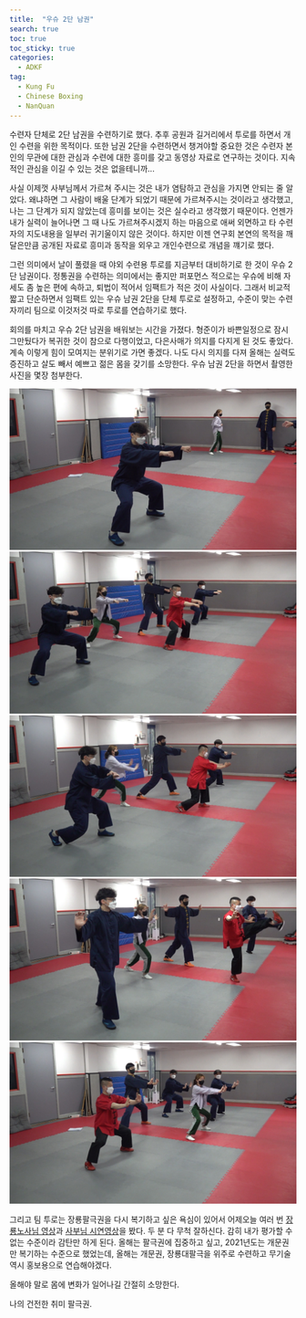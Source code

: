 ```yaml
---
title:  "우슈 2단 남권"
search: true
toc: true
toc_sticky: true
categories: 
  - ADKF
tag:
  - Kung Fu
  - Chinese Boxing
  - NanQuan
---
```


수련자 단체로 2단 남권을 수련하기로 했다.
추후 공원과 길거리에서 투로를 하면서 개인 수련을 위한 목적이다.
또한 남권 2단을 수련하면서 챙겨야할 중요한 것은 수련자 본인의 무관에 대한 관심과 수련에 대한 흥미를 갖고 동영상 자료로 연구하는 것이다.
지속적인 관심을 이길 수 있는 것은 없을테니까...

사실 이제껏 사부님께서 가르쳐 주시는 것은 내가 염탐하고 관심을 가지면 안되는 줄 알았다.
왜냐하면 그 사람이 배울 단계가 되었기 때문에 가르쳐주시는 것이라고 생각했고, 나는 그 단계가 되지 않았는데 흥미를 보이는 것은 실수라고 생각했기 때문이다.
언젠가 내가 실력이 늘어나면 그 때 나도 가르쳐주시겠지 하는 마음으로 애써 외면하고 타 수련자의 지도내용을 일부러 귀기울이지 않은 것이다.
하지만 이젠 연구회 본연의 목적을 깨달은만큼 공개된 자료로 흥미과 동작을 외우고 개인수련으로 개념을 꺠기로 했다.

그런 의미에서 날이 풀렸을 때 야외 수련용 투로를 지금부터 대비하기로 한 것이 우슈 2단 남권이다.
정통권을 수련하는 의미에서는 좋지만 퍼포먼스 적으로는 우슈에 비해 자세도 좀 높은 편에 속하고, 퇴법이 적어서 임팩트가 적은 것이 사실이다.
그래서 비교적 짧고 단순하면서 임팩트 있는 우슈 남권 2단을 단체 투로로 설정하고, 수준이 맞는 수련자끼리 팀으로 이것저것 따로 투로를 연습하기로 했다.

회의를 마치고 우슈 2단 남권을 배워보는 시간을 가졌다. 형준이가 바쁜일정으로 잠시 그만뒀다가 복귀한 것이 참으로 다행이었고, 다은사매가 의지를 다지게 된 것도 좋았다.
계속 이렇게 힘이 모여지는 분위기로 가면 좋겠다.
나도 다시 의지를 다져 올해는 실력도 증진하고 살도 빼서 예쁘고 젊은 몸을 갖기를 소망한다.
우슈 남권 2단을 하면서 촬영한 사진을 몇장 첨부한다.

![우슈남권2단_이상준](/assets/images/Training_Wushu_NanQuan_2_Chinese_subtitles_1.jpg)
![우슈남권2단_단체1](/assets/images/Training_Wushu_NanQuan_2_Chinese_subtitles_2.jpg)
![우슈남권2단_단체2](/assets/images/Training_Wushu_NanQuan_2_Chinese_subtitles_3.jpg)
![우슈남권2단_단체3](/assets/images/Training_Wushu_NanQuan_2_Chinese_subtitles_4.jpg)
![우슈남권2단_단체4](/assets/images/Training_Wushu_NanQuan_2_Chinese_subtitles_5.jpg)

그리고 팀 투로는 장룡팔극권을 다시 복기하고 싶은 욕심이 있어서 어제오늘 여러 번 [장룡노사님 영상](https://www.youtube.com/watch?v=U9Cfeic5wI8)과 [사부님 시연영상](https://www.youtube.com/watch?v=U9uJR8hFleg&t=1s)을 봤다.
두 분 다 무척 잘하신다. 감히 내가 평가할 수 없는 수준이라 감탄만 하게 된다.
올해는 팔극권에 집중하고 싶고, 2021년도는 개문권만 복기하는 수준으로 했었는데, 올해는 개문권, 장룡대팔극을 위주로 수련하고 무기술 역시 홍보용으로 연습해야겠다.

올해야 말로 몸에 변화가 일어나길 간절히 소망한다.

나의 건전한 취미 팔극권.